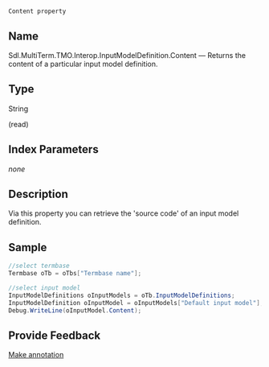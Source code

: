 

# 
    Content property



## Name

Sdl.MultiTerm.TMO.Interop.InputModelDefinition.Content —          Returns the content of a particular input model definition.



## Type

String

(read)



## Index Parameters
*none*


## Description



Via this property you can retrieve the 'source code' of an input model definition.



## Sample


```cs
//select termbase
Termbase oTb = oTbs["Termbase name"];

//select input model
InputModelDefinitions oInputModels = oTb.InputModelDefinitions;
InputModelDefinition oInputModel = oInputModels["Default input model"];
Debug.WriteLine(oInputModel.Content);
```



## Provide Feedback

[Make annotation](mailto:sdk-feedback@sdl.com&amp;subject=Reference%20for%20Sdl.MultiTerm.TMO.Interop.InputModelDefinition.Content)

